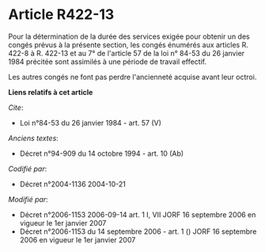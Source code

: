 # Article R422-13

Pour la détermination de la durée des services exigée pour obtenir un des congés prévus à la présente section, les congés
énumérés aux articles R. 422-8 à R. 422-13 et au 7° de l'article 57 de la loi n° 84-53 du 26 janvier 1984 précitée sont
assimilés à une période de travail effectif. 

Les autres congés ne font pas perdre l'ancienneté acquise avant leur octroi.

**Liens relatifs à cet article**

_Cite_:

  - Loi n°84-53 du 26 janvier 1984 - art. 57 (V)

_Anciens textes_:

  - Décret n°94-909 du 14 octobre 1994 - art. 10 (Ab)

_Codifié par_:

  - Décret n°2004-1136 2004-10-21

_Modifié par_:

  - Décret n°2006-1153 2006-09-14 art. 1 I, VII JORF 16 septembre 2006 en vigueur le 1er janvier 2007
  - Décret n°2006-1153 du 14 septembre 2006 - art. 1 () JORF 16 septembre 2006 en vigueur le 1er janvier 2007
